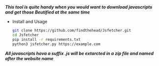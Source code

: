 ***This tool is quite handy when you would want to download javascripts and get those Beutified at the same time***

- Install and Usage
  ```bash
  git clone https://github.com/findthehead/Jsfetcher.git
  cd Jsfetcher
  pip install -r requirements.txt
  python3 jsfetcher.py https://example.com
  ```

***All javascripts hava a suffix .js will be extarcted in a zip file and named after the website name***
